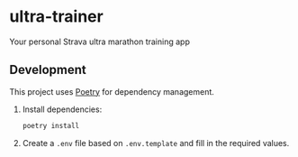 # ultra-trainer
Your personal Strava ultra marathon training app

## Development

This project uses [Poetry](https://python-poetry.org/) for dependency management.

1. Install dependencies:
   ```bash
   poetry install
   ```
2. Create a `.env` file based on `.env.template` and fill in the required values.
